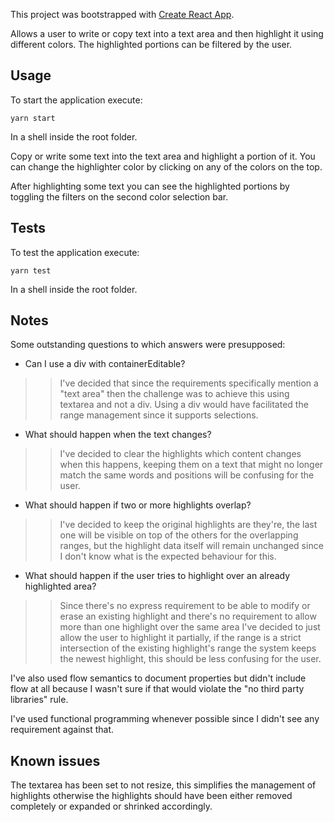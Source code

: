 This project was bootstrapped with [Create React App](https://github.com/facebook/create-react-app).

Allows a user to write or copy text into a text area and then highlight it using
different colors. The highlighted portions can be filtered by the user.

## Usage
To start the application execute:

`yarn start`

In a shell inside the root folder.

Copy or write some text into the text area and highlight a portion of it. You can
change the highlighter color by clicking on any of the colors on the top.

After highlighting some text you can see the highlighted portions by toggling
the filters on the second color selection bar.

## Tests
To test the application execute:

`yarn test`

In a shell inside the root folder.

## Notes
Some outstanding questions to which answers were presupposed:
* Can I use a div with containerEditable?
>> I've decided that since the requirements specifically mention a "text area"
   then the challenge was to achieve this using textarea and not a div. Using
   a div would have facilitated the range management since it supports selections.

* What should happen when the text changes?
>> I've decided to clear the highlights which content changes when this happens,
   keeping them on a text that might no longer match the same words and positions
   will be confusing for the user.

* What should happen if two or more highlights overlap?
>> I've decided to keep the original highlights are they're, the last one will
   be visible on top of the others for the overlapping ranges, but the highlight
   data itself will remain unchanged since I don't know what is the expected
   behaviour for this.

* What should happen if the user tries to highlight over an already highlighted area?
>> Since there's no express requirement to be able to modify or erase an existing
   highlight and there's no requirement to allow more than one highlight over the
   same area I've decided to just allow the user to highlight it partially, if the
   range is a strict intersection of the existing highlight's range the system
   keeps the newest highlight, this should be less confusing for the user.

I've also used flow semantics to document properties but didn't include flow at
all because I wasn't sure if that would violate the "no third party libraries" rule.

I've used functional programming whenever possible since I didn't see any requirement
against that.

## Known issues
The textarea has been set to not resize, this simplifies the management of highlights
otherwise the highlights should have been either removed completely or expanded or
shrinked accordingly.
